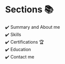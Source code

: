 
# Sections 📚

✔️ Summary and About me\
✔️ Skills \
✔️ Certifications 🏆\
✔️ Education\
✔️ Contact me
